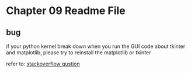 # Chapter 09 Readme File

## bug

if your python kernel break down when you run the GUI code about tkinter and matplotlib, please try to reinstall the matplotlib or tkinter

refer to:
[stackoverflow qustion](https://stackoverflow.com/questions/12948446/matplotlib-wont-draw-python3)
